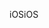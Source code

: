 <span data-ttu-id="4ff9f-101">iOS</span><span class="sxs-lookup"><span data-stu-id="4ff9f-101">iOS</span></span>